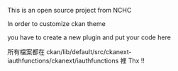 This is an open source project from NCHC

In order to customize ckan theme

you have to create a new plugin and put your code here

所有檔案都在 ckan/lib/default/src/ckanext-iauthfunctions/ckanext/iauthfunctions 裡
Thx !!

